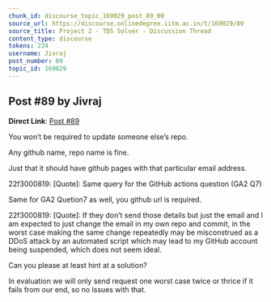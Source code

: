 ```yaml
---
chunk_id: discourse_topic_169029_post_89_00
source_url: https://discourse.onlinedegree.iitm.ac.in/t/169029/89
source_title: Project 2 - TDS Solver - Discussion Thread
content_type: discourse
tokens: 224
username: Jivraj
post_number: 89
topic_id: 169029
---
```


## Post #89 by Jivraj

**Direct Link**: [Post #89](https://discourse.onlinedegree.iitm.ac.in/t/169029/89)

You won’t be required to update someone else’s repo.

Any github name, repo name is fine.

Just that it should have github pages with that particular email address.

22f3000819:
[Quote]: 
Same query for the GitHub actions question (GA2 Q7)

Same for GA2 Quetion7 as well, you github url is required.

22f3000819:
[Quote]: 
If they don’t send those details but just the email and I am expected to just change the email in my own repo and commit, in the worst case making the same change repeatedly may be misconstrued as a DDoS attack by an automated script which may lead to my GitHub account being suspended, which does not seem ideal.

Can you please at least hint at a solution?

In evaluation we will only send request one worst case twice or thrice if it fails from our end, so no issues with that.
